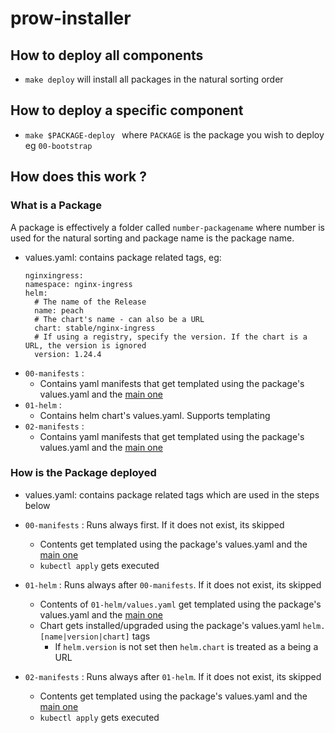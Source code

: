 # prow-installer

## How to deploy all components

- `make deploy` will install all packages in the natural sorting order 

## How to deploy a specific component

- `make $PACKAGE-deploy ` where `PACKAGE` is the package you wish to deploy eg `00-bootstrap` 

## How does this work ?

### What is a Package

A package is effectively a folder called `number-packagename` where number is used for the natural sorting and package name is the package name.

- values.yaml: contains package related tags, eg:
  ```
  nginxingress:
  namespace: nginx-ingress
  helm:
    # The name of the Release
    name: peach
    # The chart's name - can also be a URL
    chart: stable/nginx-ingress
    # If using a registry, specify the version. If the chart is a URL, the version is ignored
    version: 1.24.4
  ```
- `00-manifests` : 
  - Contains yaml manifests that get templated using the package's values.yaml and the [main one](values.yaml) 
- `01-helm` : 
  - Contains helm chart's values.yaml. Supports templating
- `02-manifests` : 
  - Contains yaml manifests that get templated using the package's values.yaml and the [main one](values.yaml) 


### How is the Package deployed

- values.yaml: contains package related tags which are used in the steps below

- `00-manifests` : Runs always first. If it does not exist, its skipped
  - Contents get templated using the package's values.yaml and the [main one](values.yaml) 
  - `kubectl apply` gets executed

- `01-helm` : Runs always after `00-manifests`. If it does not exist, its skipped
  - Contents of `01-helm/values.yaml` get templated using the package's values.yaml and the [main one](values.yaml)  
  - Chart gets installed/upgraded using the package's values.yaml `helm.[name|version|chart]` tags
    - If `helm.version` is not set then `helm.chart` is treated as a being a URL

- `02-manifests` : Runs always after `01-helm`. If it does not exist, its skipped 
  - Contents get templated using the package's values.yaml and the [main one](values.yaml) 
  - `kubectl apply` gets executed